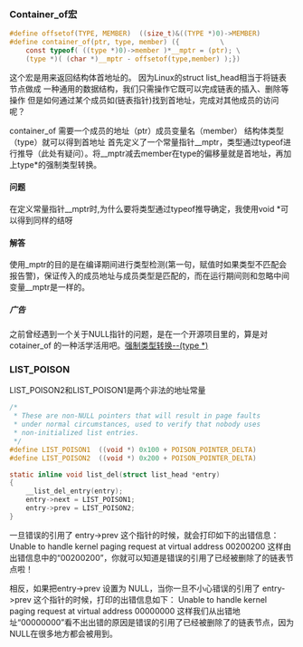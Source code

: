 ### Container_of宏
```c
#define offsetof(TYPE, MEMBER)	((size_t)&((TYPE *)0)->MEMBER)
#define container_of(ptr, type, member) ({			\
	const typeof( ((type *)0)->member )*__mptr = (ptr);	\
	(type *)( (char *)__mptr - offsetof(type,member) );})
```
这个宏是用来返回结构体首地址的。
因为Linux的struct list_head相当于将链表节点做成
一种通用的数据结构，我们只需操作它既可以完成链表的插入、删除等操作
但是如何通过某个成员如(链表指针)找到首地址，完成对其他成员的访问呢？

container_of 需要一个成员的地址（ptr）成员变量名（member） 结构体类型（type）就可以得到首地址
首先定义了一个常量指针__mptr，类型通过typeof进行推导（此处有疑问）。将__mptr减去member在type的偏移量就是首地址，再加上type*的强制类型转换。
#### 问题
在定义常量指针__mptr时,为什么要将类型通过typeof推导确定，我使用void *可以得到同样的结呀
#### 解答

使用_mptr的目的是在编译期间进行类型检测(第一句，赋值时如果类型不匹配会报告警)，保证传入的成员地址与成员类型是匹配的，而在运行期间则和忽略中间变量__mptr是一样的。

##### 广告
之前曾经遇到一个关于NULL指针的问题，是在一个开源项目里的，算是对cotainer_of 的一种活学活用吧。[强制类型转换--(type *)](http://blog.csdn.net/xiyoulinux_kangyijie/article/details/65468863)

### LIST_POISON
LIST_POISON2和LIST_POISON1是两个非法的地址常量
```c
/*
 * These are non-NULL pointers that will result in page faults
 * under normal circumstances, used to verify that nobody uses
 * non-initialized list entries.
 */
#define LIST_POISON1  ((void *) 0x100 + POISON_POINTER_DELTA)
#define LIST_POISON2  ((void *) 0x200 + POISON_POINTER_DELTA)

static inline void list_del(struct list_head *entry)
{
	__list_del_entry(entry);
	entry->next = LIST_POISON1;
	entry->prev = LIST_POISON2;
}
```


一旦错误的引用了 entry->prev 这个指针的时候，就会打印如下的出错信息：
Unable to handle kernel paging request at virtual address 00200200
这样由出错信息中的“00200200”，你就可以知道是错误的引用了已经被删除了的链表节点啦！

相反，如果把entry->prev 设置为 NULL，当你一旦不小心错误的引用了 entry->prev 这个指针的时候，打印的出错信息如下：
Unable to handle kernel paging request at virtual address 00000000
这样我们从出错地址“00000000”看不出出错的原因是错误的引用了已经被删除了的链表节点，因为NULL在很多地方都会被用到。

